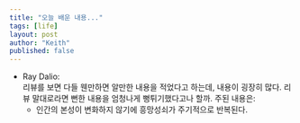 ```yaml
---
title: "오늘 배운 내용..."
tags: [life]
layout: post
author: "Keith"
published: false
---
```


- Ray Dalio:    
리뷰를 보면 다들 웬만하면 알만한 내용을 적었다고 하는데, 내용이 굉장히 많다. 리뷰 말대로라면 뻔한 내용을 엄청나게 뻥튀기했다고나 할까.
주된 내용은:  
  - 인간의 본성이 변화하지 않기에 흥망성쇠가 주기적으로 반복된다.     

